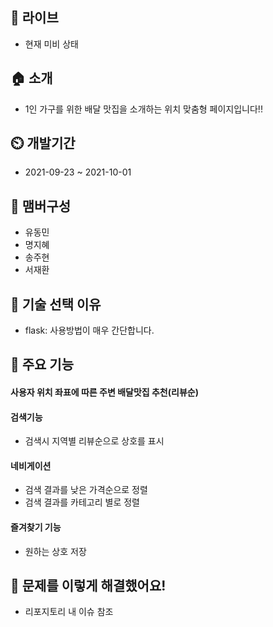 ## 🔗 라이브
- 현재 미비 상태
## 🏠 소개
- 1인 가구를 위한 배달 맛집을 소개하는 위치 맞춤형 페이지입니다!!
## ⏲️ 개발기간
- 2021-09-23 ~ 2021-10-01
## 🧙 맴버구성
- 유동민
- 명지혜
- 송주현
- 서재환
## 📌 기술 선택 이유
- flask: 사용방법이 매우 간단합니다.
## 📌 주요 기능
#### 사용자 위치 좌표에 따른 주변 배달맛집 추천(리뷰순)
#### 검색기능
- 검색시 지역별 리뷰순으로 상호를 표시
#### 네비게이션
- 검색 결과를 낮은 가격순으로 정렬
- 검색 결과를 카테고리 별로 정렬
#### 즐겨찾기 기능
- 원하는 상호 저장
## 📌 문제를 이렇게 해결했어요!
- 리포지토리 내 이슈 참조
